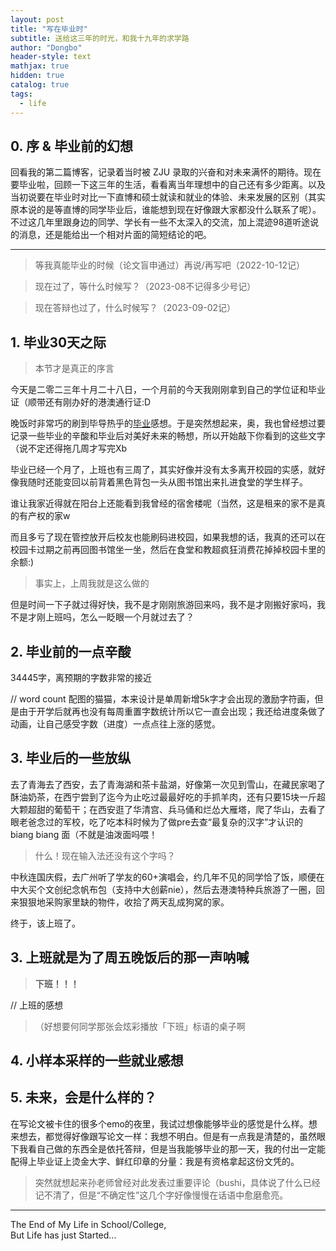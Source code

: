 ```yaml
---
layout: post
title: "写在毕业时"
subtitle: 送给这三年的时光，和我十九年的求学路
author: "Dongbo"
header-style: text
mathjax: true
hidden: true
catalog: true
tags:
  - life
---
```


## 0. 序 & 毕业前的幻想

回看我的第二篇博客，记录着当时被 ZJU 录取的兴奋和对未来满怀的期待。现在要毕业啦，回顾一下这三年的生活，看看离当年理想中的自己还有多少距离。以及当初说要在毕业时对比一下直博和硕士就读和就业的体验、未来发展的区别（其实原本说的是等直博的同学毕业后，谁能想到现在好像跟大家都没什么联系了呢）。不过这几年里跟身边的同学、学长有一些不太深入的交流，加上混迹98道听途说的消息，还是能给出一个相对片面的简短结论的吧。

----------------------------------------

> 等我真能毕业的时候（论文盲申通过）再说/再写吧（2022-10-12记）

> 现在过了，等什么时候写？（2023-08不记得多少号记）

> 现在答辩也过了，什么时候写？（2023-09-02记）

## 1. 毕业30天之际

> 本节才是真正的序言

今天是二零二三年十月二十八日，一个月前的今天我刚刚拿到自己的学位证和毕业证（顺带还有刚办好的港澳通行证:D

晚饭时非常巧的刷到毕导热乎的[毕业](https://www.bilibili.com/video/BV19c411o7os/)感想。于是突然想起来，奥，我也曾经想过要记录一些毕业的辛酸和毕业后对美好未来的畅想，所以开始敲下你看到的这些文字（说不定还得拖几周才写完Xb

毕业已经一个月了，上班也有三周了，其实好像并没有太多离开校园的实感，就好像我随时还能变回以前背着黑色背包一头从图书馆出来扎进食堂的学生样子。

谁让我家近得就在阳台上还能看到我曾经的宿舍楼呢（当然，这是租来的家不是真的有产权的家w

而且多亏了现在管控放开后校友也能刷码进校园，如果我想的话，我真的还可以在校园卡过期之前再回图书馆坐一坐，然后在食堂和教超疯狂消费花掉掉校园卡里的余额:)

> 事实上，上周我就是这么做的

但是时间一下子就过得好快，我不是才刚刚旅游回来吗，我不是才刚搬好家吗，我不是才刚上班吗，怎么一眨眼一个月就过去了？

## 2. 毕业前的一点辛酸

34445字，离预期的字数非常的接近

// word count 配图的猫猫，本来设计是单周新增5k字才会出现的激励字符画，但是由于开学后就再也没有每周重置字数统计所以它一直会出现；我还给进度条做了动画，让自己感受字数（进度）一点点往上涨的感觉。

## 3. 毕业后的一些放纵

去了青海去了西安，去了青海湖和茶卡盐湖，好像第一次见到雪山，在藏民家喝了酥油奶茶，在西宁尝到了迄今为止吃过最最好吃的手抓羊肉，还有只要15块一斤超大颗超甜的葡萄干；在西安逛了华清宫、兵马俑和烂怂大雁塔，爬了华山，去看了眼老爸念过的军校，吃了吃本科时候为了做pre去查“最复杂的汉字”才认识的 biang biang 面（不就是油泼面吗喂！

> 什么！现在输入法还没有这个字吗？

中秋连国庆假，去广州听了学友的60+演唱会，约几年不见的同学恰了饭，顺便在中大买个文创纪念帆布包（支持中大创薪nie），然后去港澳特种兵旅游了一圈，回来狠狠地采购家里缺的物件，收拾了两天乱成狗窝的家。

终于，该上班了。

## 3. 上班就是为了周五晚饭后的那一声呐喊

> **下班！！！**

// 上班的感想

>（好想要何同学那张会炫彩播放「下班」标语的桌子啊

## 4. 小样本采样的一些就业感想


## 5. 未来，会是什么样的？

在写论文被卡住的很多个emo的夜里，我试过想像能够毕业的感觉是什么样。想来想去，都觉得好像跟写论文一样：我想不明白。但是有一点我是清楚的，虽然眼下我看自己做的东西全是依托答辩，但是当我能够毕业的那一天，我的付出一定能配得上毕业证上烫金大字、鲜红印章的分量：我是有资格拿起这份文凭的。


> 突然就想起来孙老师曾经对此发表过重要评论（bushi，具体说了什么已经记不清了，但是“不确定性”这几个字好像慢慢在话语中愈磨愈亮。

--- 
The End of My Life in School/College,  
But Life has just Started...